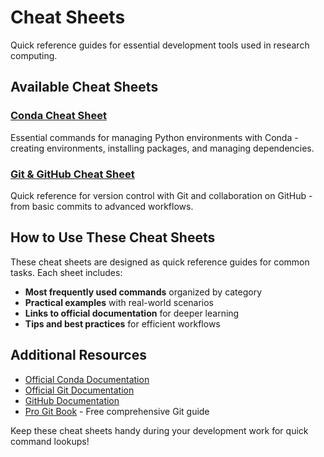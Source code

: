 # Cheat Sheets

Quick reference guides for essential development tools used in research computing.

## Available Cheat Sheets

### [Conda Cheat Sheet](conda.md)
Essential commands for managing Python environments with Conda - creating environments, installing packages, and managing dependencies.

### [Git & GitHub Cheat Sheet](git-github.md)
Quick reference for version control with Git and collaboration on GitHub - from basic commits to advanced workflows.

## How to Use These Cheat Sheets

These cheat sheets are designed as quick reference guides for common tasks. Each sheet includes:

- **Most frequently used commands** organized by category
- **Practical examples** with real-world scenarios
- **Links to official documentation** for deeper learning
- **Tips and best practices** for efficient workflows

## Additional Resources

- [Official Conda Documentation](https://docs.conda.io/)
- [Official Git Documentation](https://git-scm.com/doc)
- [GitHub Documentation](https://docs.github.com/)
- [Pro Git Book](https://git-scm.com/book) - Free comprehensive Git guide

Keep these cheat sheets handy during your development work for quick command lookups!